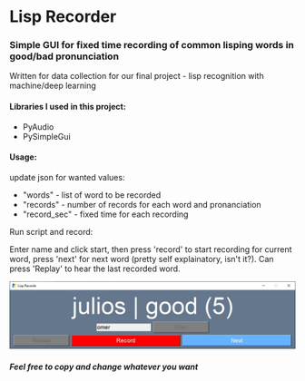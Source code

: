 # Lisp Recorder
### Simple GUI for fixed time recording of common lisping words in good/bad pronunciation
Written for data collection for our final project - lisp recognition with machine/deep learning

#### Libraries I used in this project:

- PyAudio
- PySimpleGui

#### Usage:
update json for wanted values:

- "words" - list of word to be recorded
- "records" - number of records for each word and pronanciation
- "record_sec" - fixed time for each recording

Run script and record:

Enter name and click start, then press 'record' to start recording for current word, press 'next' for next word (pretty self explainatory, isn't it?).
Can press 'Replay' to hear the last recorded word.

![alt text](https://github.com/omertub/lisp_recorder/blob/main/Example.jpg?raw=true)


##### Feel free to copy and change whatever you want
